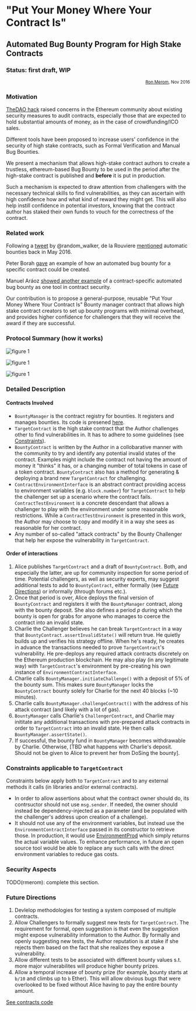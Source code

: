 # "Put Your Money Where Your Contract Is"
## Automated Bug Bounty Program for High Stake Contracts
### Status: first draft, WIP
<div align="right">
<sub><a href='https://github.com/rmerom'>Ron Merom</a>, Nov 2016</sub>
</div>

### Motivation
[TheDAO hack](http://www.coindesk.com/understanding-dao-hack-journalists/) raised concerns in the Ethereum community about existing security measures to audit contracts, especially those that are expected to hold substantial amounts of money, as in the case of crowdfunding/ICO sales.

Different tools have been proposed to increase users' confidence in the security of high stake contracts, such as Formal Verification and Manual Bug Bounties.

We present a mechanism that allows high-stake contract authors to create a trustless, ethereum-based Bug Bounty to be used in the period after the high-stake contract is published and **before** it is put in production.

Such a mechanism is expected to draw attention from challengers with the necessary technical skills to find vulnerabilities, as they can ascertain with high confidence how and what kind of reward they might get. This will also help instill confidence in potential investors, knowing that the contract author has staked their own funds to vouch for the correctness of the contract.

### Related work

Following a [tweet](https://twitter.com/random_walker/status/692807445408845824) by @random_walker, de la Rouviere [mentioned](https://media.consensys.net/2016/05/05/assert-guards-towards-automated-code-bounties-safe-smart-contract-coding-on-ethereum/) automatic bounties back in May 2016.

Peter Borah [gave](https://medium.com/@peterborah/we-need-fault-tolerant-smart-contracts-ec1b56596dbc#.1j7it3cff) an example of how an automated bug bounty for a specific contract could be created.

Manuel Aráoz [showed another example](https://medium.com/zeppelin-blog/onward-with-ethereum-smart-contract-security-97a827e47702#.o4ckev1rf) of a contract-specific automated bug bounty as one tool in contract security.

Our contribution is to propose a general-purpose, reusable "Put Your Money Where Your Contract Is" Bounty manager contract that allows high stake contract creators to set up bounty programs with minimal overhead, and provides higher confidence for challengers that they will receive the award if they are successful.



### Protocol Summary (how it works)
![figure 1](http://www.pixhoster.info/f/2016-11/90329645edbd4aabcb0841afa6c3380f.png)

![figure 1](http://www.pixhoster.info/f/2016-11/305bae6134a69b3eccd3996faa65239c.png)

![figure 1](http://www.pixhoster.info/f/2016-11/3f208d4287aa75c8988e564dfdb9289d.png)


### Detailed Description 

#### Contracts Involved
* `BountyManager`  is the contract registry for bounties. It registers and manages bounties. Its code is presened [here](https://github.com/rmerom/PutYourMoneyWhereYourContractIs/blob/master/contracts/BountyManager.sol).
* `TargetContract` is the high stake contract that the Author challenges other to find vulnerabilities in. It has to adhere to some guidelines (see <a href='#constraints-for-targetcontract'>Constraints</a>).
* `BountyContract` is written by the Author in a collobarative manner with the community to try and identify any potential invalid states of the contract. Examples might include the contract not having the amount of money it "thinks" it has, or a changing number of total tokens in case of a token contract. `BountyContract` also has a method for generating &amp; deploying a brand new `TargetContract` for challenging.
* `ContractEnvironmentInterface` is an abstract contract providing access to environment variables (e.g. `block.number`) for `TargetContract` to help the challenger set up a scenario where the contract fails. `ContractTestEnvironment` is a concrete descendant that allows a challenger to play with the environment under some reasonable restrictions. While a `ContractTestEnvironment` is presented in this work, the Author may choose to copy and modify it in a way she sees as reasonable for her contract.
* Any number of so-called "attack contracts" by the Bounty Challenger that help her expose the vulnerability in `TargetContract`.


#### Order of interactions
1. Alice publishes `TargetContract` and a draft of `BountyContract`. Both, and especially the latter, are up for community inspection for some period of time. Potential challengers, as well as security experts, may suggest additional tests to add to `BountyContract`, either formally (see <a href="#future-directions">Future Directions</a>) or informally (through forums etc.).
2. Once that period is over, Alice deploys the final version of `BountyContract` and registers it with the `BountyManager` contract, along with the bounty deposit. She also defines a period *p* during which the bounty is open for grabs for anyone who manages to coerce the contract into an invalid state.
3. Charlie the Challenger believes he can break `TargetContract` in a way that `BountyContract.assertInvalidState()` will return true. He quietly builds up and verifies his strategy offline. When he's ready, he creates in advance the transactions needed to prove `TargetContract`'s vulnerability. He pre-deploys any required attack contracts discretely on the Ethereum production blockchain. He may also play (in any legitimate way) with `TargetContract`'s environment by pre-creating his own instance of `EnvironmentContractInterface`.
4.  Charlie calls `BountyManager.initiateChallenge()` with a deposit of 5% of the bounty sum. This makes sure `BountyManager` locks the `BountyContract` bounty solely for Charlie for the next 40 blocks (~10 minutes). 
5.  Charlie calls `BountyManager.challengeContract()` with the address of his attack contract (and likely with a lot of gas).
6. `BountyManager` calls Charlie's `ChallengerContract`, and Charlie may inititate any additional transactions with pre-prepared attack contracts in order to `TargetContract` into an invalid state. He then calls `BountyManager.assertState()`.
7. If successful, the bounty fund in `BountyManager` becomes withdrawable by Charlie. Otherwise, [TBD what happens with Charlie's deposit. Should not be given to Alice to prevent her from DoSing the bounty].

### Constraints applicable to `TargetContract`
Constraints below apply both to `TargetContract` and to any external methods it calls (in libraries and/or external contracts).
* In order to allow assertions about what the contract owner should do, its contrsuctor should not use `msg.sender`. If needed, the owner should instead be dependency-injected as a parameter (and be populated with the challenger's address upon creation of a challenge).
* It should not use any of the environment variables, but instead use the `EnvironmentContractInterface` passed in its constructor to retrieve those. In production, it would use [EnvironmentProd](https://github.com/rmerom/PutYourMoneyWhereYourContractIs/blob/master/contracts/EnvironmentProd.sol) which simply returns the actual variable values. To enhance performance, in future an open source tool would be able to replace any such calls with the direct environment variables to reduce gas costs.


### Security Aspects

TODO(rmerom): complete this section.

### Future Directions
1. Devlelop methodologies for testing a system composed of multiple contracts.
2. Allow Challengers to formally suggest new tests for `TargetContract`. The requirement for formal, open suggestion is that even the suggestion might expose vulnerability information to the Author. By formally and openly suggesting new tests, the Author reputation is at stake if she rejects them based on the fact that she realizes they expose a vulnerability.
3. Allow different tests to be associated with different bounty values s.t. more major vulnerabilites will produce higher bounty prizes.
4. Allow a temporal increase of bounty prize (for example, bounty starts at `b/10` and climbs up to `b` Ether). This will allow obvious bugs that were overlooked to be fixed without Alice having to pay the entire bounty amount.

[See contracts code](https://github.com/rmerom/PutYourMoneyWhereYourContractIs/blob/master/contracts)


